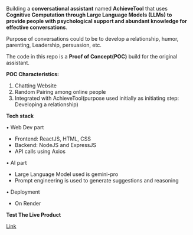 Building a **conversational assistant** named **AchieveTool** that uses **Cognitive Computation through Large Language Models (LLMs) to provide people with psychological support and abundant knowledge for effective conversations**.

Purpose of conversations could to be to develop a relationship, humor, parenting, Leadership, persuasion, etc.

The code in this repo is a **Proof of Concept(POC)** build for the original assistant.

**POC Characteristics:**

1. Chatting Website
2. Random Pairing among online people
3. Integrated with AchieveTool(purpose used initially as initiating step: Developing a relationship)

**Tech stack**

• Web Dev part
* Frontend: ReactJS, HTML, CSS
* Backend: NodeJS and ExpressJS
* API calls using Axios


• AI part
* Large Language Model used is gemini-pro
* Prompt engineering is used to generate suggestions and reasoning

• Deployment
* On Render


**Test The Live Product**

[Link](https://chat-vn4t.onrender.com)
